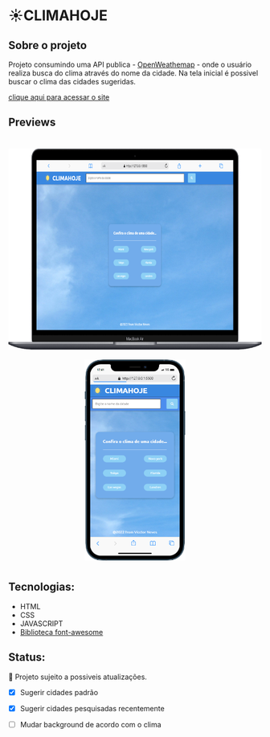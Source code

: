 # ☀️CLIMAHOJE

## Sobre o projeto

Projeto consumindo uma API publica - [OpenWeathemap](https://openweathermap.org) - onde o usuário realiza busca do clima através do nome da cidade. Na tela inicial é possivel buscar o clima das cidades sugeridas.

[clique aqui para acessar o site](https://vicctorneve.github.io/climaAPI/)

## Previews

<div style="display: flex; margin: 40px 0px; gap: 20px; flex-wrap: wrap; justify-content: center;">
   <img style="width:600px; height: 400px" src="./assets/img/readme/preview-desktop.png">
   <img style="width:200px; height: 400px" src="./assets/img/readme/preview-mobile.png">
</div>

## Tecnologias:

- HTML
- CSS
- JAVASCRIPT
- [Biblioteca font-awesome](https://cdnjs.com/libraries/font-awesome)

## Status:

🚀 Projeto sujeito a possiveis atualizações.

- [X] Sugerir cidades padrão
- [X] Sugerir cidades pesquisadas recentemente
- [ ] Mudar background de acordo com o clima

